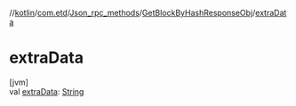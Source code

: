 //[kotlin](../../../../index.md)/[com.etd](../../index.md)/[Json_rpc_methods](../index.md)/[GetBlockByHashResponseObj](index.md)/[extraData](extra-data.md)

# extraData

[jvm]\
val [extraData](extra-data.md): [String](https://kotlinlang.org/api/latest/jvm/stdlib/kotlin/-string/index.html)
